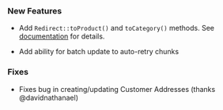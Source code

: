 ### New Features

- Add `Redirect::toProduct()` and `toCategory()` methods. See 
  [documentation](https://aligent.github.io/bigcommerce-v3-api-php-client/classes/BigCommerce-ApiV3-ResourceModels-Redirect-Redirect.html) 
  for details.
  
- Add ability for batch update to auto-retry chunks

### Fixes

- Fixes bug in creating/updating Customer Addresses (thanks @davidnathanael)
  
